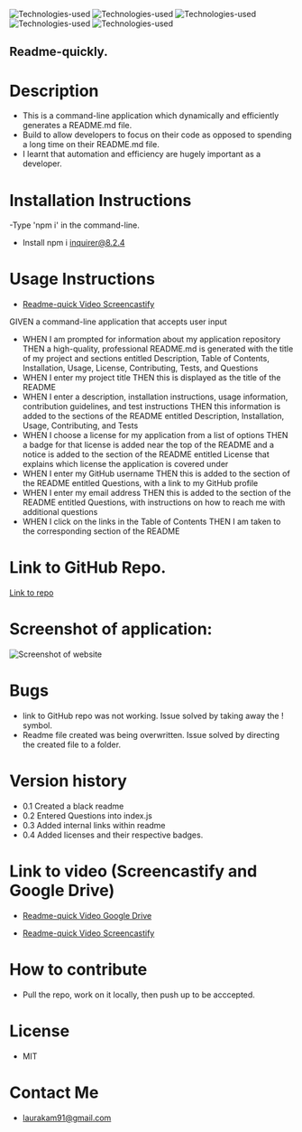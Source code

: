 ![Technologies-used](https://img.shields.io/badge/-Git-F05032?logo=Git&logoColor=white)
![Technologies-used](https://img.shields.io/badge/-JavaScript-007396?logo=JavaScript&logoColor=white)
![Technologies-used](https://img.shields.io/badge/-npm-CB3837?logo=npm&logoColor=white)
![Technologies-used](https://img.shields.io/badge/-HTML5-E34F26?logo=HTML5&logoColor=white)
![Technologies-used](https://img.shields.io/badge/-Node.js-339933?logo=Node.js&logoColor=white)

## Readme-quickly.

# Description

- This is a command-line application which dynamically and efficiently generates a README.md file.
- Build to allow developers to focus on their code as opposed to spending a long time on their README.md file.
- I learnt that automation and efficiency are hugely important as a developer.

# Installation Instructions

-Type 'npm i' in the command-line.

- Install npm i inquirer@8.2.4

# Usage Instructions

- [Readme-quick Video Screencastify](https://watch.screencastify.com/v/GuAQASyAuUXuigGIyFzB)

GIVEN a command-line application that accepts user input

- WHEN I am prompted for information about my application repository
  THEN a high-quality, professional README.md is generated with the title of my project and sections entitled Description, Table of Contents, Installation, Usage, License, Contributing, Tests, and Questions
- WHEN I enter my project title
  THEN this is displayed as the title of the README
- WHEN I enter a description, installation instructions, usage information, contribution guidelines, and test instructions
  THEN this information is added to the sections of the README entitled Description, Installation, Usage, Contributing, and Tests
- WHEN I choose a license for my application from a list of options
  THEN a badge for that license is added near the top of the README and a notice is added to the section of the README entitled License that explains which license the application is covered under
- WHEN I enter my GitHub username
  THEN this is added to the section of the README entitled Questions, with a link to my GitHub profile
- WHEN I enter my email address
  THEN this is added to the section of the README entitled Questions, with instructions on how to reach me with additional questions
- WHEN I click on the links in the Table of Contents
  THEN I am taken to the corresponding section of the README

# Link to GitHub Repo.

[Link to repo](https://github.com/Laura-Kam/Readme-quickly.)

# Screenshot of application:

![Screenshot of website](https://user-images.githubusercontent.com/104718053/188190224-ba261883-63e7-44f2-ab97-31f418b9bda5.png)

# Bugs

- link to GitHub repo was not working. Issue solved by taking away the ! symbol.
- Readme file created was being overwritten. Issue solved by directing the created file to a folder.

# Version history

- 0.1 Created a black readme
- 0.2 Entered Questions into index.js
- 0.3 Added internal links within readme
- 0.4 Added licenses and their respective badges.

# Link to video (Screencastify and Google Drive)

- [Readme-quick Video Google Drive](https://drive.google.com/file/d/1gMWlVDz_7tPsQE3zmaHSmv7ZrlBwwHVh/view)

- [Readme-quick Video Screencastify](https://watch.screencastify.com/v/GuAQASyAuUXuigGIyFzB)

# How to contribute

- Pull the repo, work on it locally, then push up to be acccepted.

# License

- MIT

# Contact Me

- laurakam91@gmail.com
